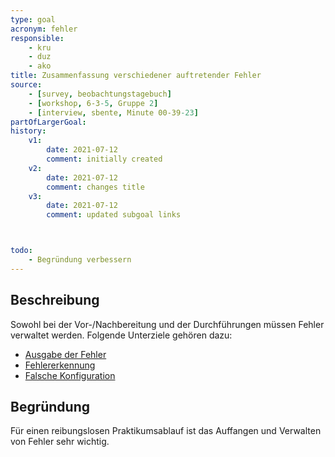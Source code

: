 ```yaml
---
type: goal
acronym: fehler
responsible:
    - kru
    - duz
    - ako
title: Zusammenfassung verschiedener auftretender Fehler
source:
    - [survey, beobachtungstagebuch]
    - [workshop, 6-3-5, Gruppe 2]
    - [interview, sbente, Minute 00-39-23]
partOfLargerGoal: 
history:
    v1:
        date: 2021-07-12
        comment: initially created
    v2:
        date: 2021-07-12
        comment: changes title
    v3:
        date: 2021-07-12
        comment: updated subgoal links



todo:
    - Begründung verbessern
---
```


## Beschreibung

Sowohl bei der Vor-/Nachbereitung und der Durchführungen müssen Fehler verwaltet werden. Folgende Unterziele gehören dazu: 

* [Ausgabe der Fehler](https://divekit.github.io/divekit-roadmap/goals/fehlerVerst%C3%A4ndlichkeit.html)
* [Fehlererkennung](https://divekit.github.io/divekit-roadmap/goals/Fehlererkennung.html)
* [Falsche Konfiguration](https://divekit.github.io/divekit-roadmap/goals/fehlerFalscheKonfig.html)


## Begründung

Für einen reibungslosen Praktikumsablauf ist das Auffangen und Verwalten von Fehler sehr wichtig.
